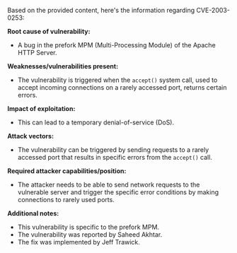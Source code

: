 Based on the provided content, here's the information regarding CVE-2003-0253:

**Root cause of vulnerability:**
- A bug in the prefork MPM (Multi-Processing Module) of the Apache HTTP Server.

**Weaknesses/vulnerabilities present:**
-  The vulnerability is triggered when the `accept()` system call, used to accept incoming connections on a rarely accessed port, returns certain errors.

**Impact of exploitation:**
- This can lead to a temporary denial-of-service (DoS).

**Attack vectors:**
- The vulnerability can be triggered by sending requests to a rarely accessed port that results in specific errors from the `accept()` call.

**Required attacker capabilities/position:**
- The attacker needs to be able to send network requests to the vulnerable server and trigger the specific error conditions by making connections to rarely used ports.

**Additional notes:**

- This vulnerability is specific to the prefork MPM.
- The vulnerability was reported by Saheed Akhtar.
- The fix was implemented by Jeff Trawick.